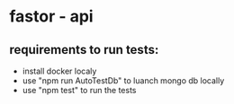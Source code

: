 # fastor - api

## requirements to run tests:

- install docker localy
- use "npm run AutoTestDb" to luanch mongo db locally
- use "npm test" to run the tests
